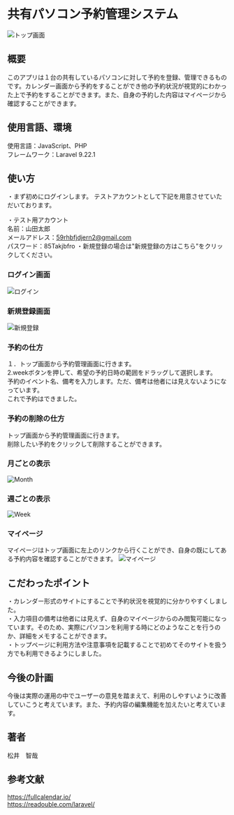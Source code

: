 # 共有パソコン予約管理システム

 
 ![トップ画面](https://user-images.githubusercontent.com/106688656/193538445-ebaa86ba-fe77-4352-895a-4fc08ed8277e.PNG)


## 概要
このアプリは１台の共有しているパソコンに対して予約を登録、管理できるものです。カレンダー画面から予約をすることができ他の予約状況が視覚的にわかった上で予約をすることができます。また、自身の予約した内容はマイページから確認することができます。

## 使用言語、環境
使用言語：JavaScript、PHP
<br>
フレームワーク：Laravel 9.22.1

## 使い方
・まず初めにログインします。
テストアカウントとして下記を用意させていただいております。

・テスト用アカウント
<br>
  名前：山田太郎
<br>
  メールアドレス：59rhbfjdjern2@gmail.com
<br>
  パスワード：85Takjbfro
・新規登録の場合は"新規登録の方はこちら"をクリックしてください。

### ログイン画面
![ログイン](https://user-images.githubusercontent.com/106688656/193541543-5d39c4d6-1612-4f1b-a58d-8695ba48ff61.PNG)
### 新規登録画面
![新規登録](https://user-images.githubusercontent.com/106688656/193541584-2cd1a8f5-bdb7-40a6-ae10-89cc09af382f.PNG)


### 予約の仕方
１．トップ画面から予約管理画面に行きます。
<br>
2.weekボタンを押して、希望の予約日時の範囲をドラッグして選択します。
<br>
予約のイベント名、備考を入力します。ただ、備考は他者には見えないようになっています。
<br>
これで予約はできました。

### 予約の削除の仕方
トップ画面から予約管理画面に行きます。
<br>
削除したい予約をクリックして削除することができます。

### 月ごとの表示
![Month](https://user-images.githubusercontent.com/106688656/193542628-3445278f-a114-4bc9-ad6b-745d344441f0.PNG)
### 週ごとの表示
![Week](https://user-images.githubusercontent.com/106688656/193542642-045af3fc-5bff-4425-9084-8c60db7f8d10.PNG)

### マイページ
マイページはトップ画面に左上のリンクから行くことができ、自身の既にしてある予約内容を確認することができます。
![マイページ](https://user-images.githubusercontent.com/106688656/193542230-2be635f2-6ac1-43b5-a32d-cac326c744aa.PNG)

## こだわったポイント
・カレンダー形式のサイトにすることで予約状況を視覚的に分かりやすくしました。
<br>
・入力項目の備考は他者には見えず、自身のマイページからのみ閲覧可能になっています。そのため、実際にパソコンを利用する時にどのようなことを行うのか、詳細をメモすることができます。
<br>
・トップページに利用方法や注意事項を記載することで初めてそのサイトを扱う方でも利用できるようにしました。

## 今後の計画
今後は実際の運用の中でユーザーの意見を踏まえて、利用のしやすいように改善していこうと考えています。また、予約内容の編集機能を加えたいと考えています。

## 著者
松井　智哉

## 参考文献
https://fullcalendar.io/
<br>
https://readouble.com/laravel/
